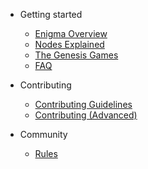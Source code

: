 
- Getting started

  - [Enigma Overview](enigma-quickstart.md "What is Enigma?")
  - [Nodes Explained](nodes-quickstart.md "What are Secret Nodes?")
  - [The Genesis Games](genesisgames-overview.md "Genesis Games Overview")
  <!-- - [Rewards Overview](rewards-overview.md "Rewards Overview") -->
  <!-- - [Utility](utility-overview.md "Utility Overview") -->
  - [FAQ](faq.md "FAQ")

<!-- - Contributing

    - [How to deploy a Secret Node (Non-Networked)](tutorials/deploy-snnn.md "How to deploy a Secret Node (Non-Networked)")
    -->

- Contributing

  - [Contributing Guidelines](tutorials/contributing.md)
  - [Contributing (Advanced)](tutorials/CONTRIBUTING-advanced.md "Contributing (Advanced)")
  <!-- - [Contributing (Simple)](tutorials/CONTRIBUTING-simple.md "Contributing (Simple)") -->
  <!-- - [How to deploy a Secret Node (Non-Networked)](tutorials/deploy-snnn.md "How to deploy a Secret Node (Non-Networked)") -->

- Community

  - [Rules](rules.md)
  <!-- [Contributors](contributors.md)-->